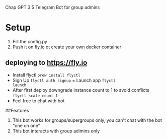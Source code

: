 Chap GPT 3.5 Telegram Bot for group admins

# Setup
1. Fill the config.py
2. Push it on fly.io ot create your own docker container

## deploying to https://fly.io
- Install flyctl <code>brew install flyctl</code>
- Sign Up <code>flyctl auth signup</code>
= Launch app <code>flyctl launch</code>
- After first deploy downgrade instance count to 1 to avoid conflicts <code>flyctl scale count 1</code>
- Feel free to chat with bot

##Features
1. This bot works for groups/supergroups only, you can't chat with the bot "one on one"
2. This bot interacts with group adimins only
